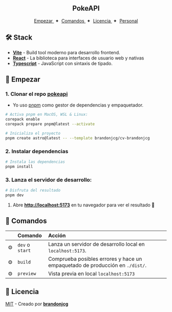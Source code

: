 <div align="center">
  <h2>
      PokeAPI
</h2>
</div>

<div align="center">
    <a href="#🚀-empezar">
        Empezar
    </a>
    <span>&nbsp;✦&nbsp;</span>
    <a href="#🧞-comandos">
        Comandos
    </a>
    <span>&nbsp;✦&nbsp;</span>
    <a href="#🔑-licencia">
        Licencia
    </a>
    <span>&nbsp;✦&nbsp;</span>
    <a href="https://github.com/brandonjcg">
        Personal
    </a>
   
</div>

<p></p>

## 🛠️ Stack

- [**Vite**](https://vitejs.dev/) - Build tool moderno para desarrollo frontend.
- [**React**](https://reactjs.org/) - La biblioteca para interfaces de usuario web y nativas
- [**Typescript**](https://www.typescriptlang.org/) - JavaScript con sintaxis de tipado.

## 🚀 Empezar

### 1. Clonar el repo [pokeapi](https://github.com/brandonjcg/pokeapi)

- Yo uso [pnpm](https://pnpm.io/installation) como gestor de dependencias y empaquetador.

```bash
# Activa pnpm en MacOS, WSL & Linux:
corepack enable
corepack prepare pnpm@latest --activate

# Inicializa el proyecto
pnpm create astro@latest -- --template brandonjcg/cv-brandonjcg
```

### 2. Instalar dependencias

```bash
# Instala las dependencias
pnpm install
```

### 3. Lanza el servidor de desarrollo:

```bash
# Disfruta del resultado
pnpm dev
```

1. Abre [**http://localhost:5173**](http://localhost:5173/) en tu navegador para ver el resultado 🚀

## 🧞 Comandos

|     | Comando         | Acción                                                                       |
| :-- | :-------------- | :--------------------------------------------------------------------------- |
| ⚙️  | `dev` o `start` | Lanza un servidor de desarrollo local en `localhost:5173`.                   |
| ⚙️  | `build`         | Comprueba posibles errores y hace un empaquetado de producción en `./dist/`. |
| ⚙️  | `preview`       | Vista previa en local `localhost:5173`                                       |

## 🔑 Licencia

[MIT](LICENSE.txt) - Creado por [**brandonjcg**](https://github.com/brandonjcg)
